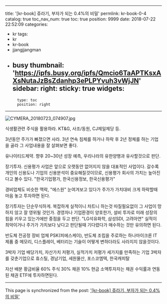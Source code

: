 
---
title: '[kr-book] 쥬라기, 부자가 되는 0.4%의 비밀'
permlink: kr-book-0-4
catalog: true
toc_nav_num: true
toc: true
position: 9999
date: 2018-07-22 22:52:09
categories:
- kr
tags:
- kr
- kr-book
- jjangjjangman
- busy
thumbnail: 'https://ipfs.busy.org/ipfs/Qmcio6TaAPTKsxAXsNutaJzBsZdanhp3ePLPYvuh3vWjJN'
sidebar:
    right:
        sticky: true
widgets:
    -
        type: toc
        position: right
---


![CYMERA_20180723_074907.jpg](https://ipfs.busy.org/ipfs/Qmcio6TaAPTKsxAXsNutaJzBsZdanhp3ePLPYvuh3vWjJN)

식생활관련 주식을 활용하라.
KT&G, 사조/동원, CJ제일제당 등.

3년동안 주가가 빠졌으면 사라.
3년 연속 침체를 하거나 하락 후 2년 정체를 하는 기업을 골라 그 사업내용을 잘 살펴보면 좋다.

유나이티드제약. 향후 20~30년 성장 예측,
우리나라의 유한양행과 유사할것으로 판단.

장기투자.
신용평가 사업은 앞으로 오랫동안 없어지지 않을 대표적인 사업이다.
갈수록 개인의 신용도나 기업의 신용분석이 중요해질것이므로,
신용평가 회사의 가치는 높아진다고 볼수 있다.
"한국기업평가, 한국신용정보, 한국신용평가"

경비업체도 비슷한 맥락, "에스원"
눈여겨보고 있다가 주가가 가치대비 크게 하락할때 마음 놓고 투자하면 된다.

장기투자는 단순무식하게.
복잡하게 실적이니 차트니 하는것 따질필요없이 그 사업이 망하지 않고 잘 영위될 것인가. 경영자나 기업환경이 양호한가, 설비 투자로 미래 성장의 힘을 키우고 있는가에만 중점을 두고 판단.
"LG석유화학, 삼성SDI, 고려아연" 실적이 최악이거나 주가가 가치보다 낮다고 판단될때 기다렸다가 매수하는 것만 유의하면 된다.

반도체 전공정 장비 업체 PSK(피에스케이), 
반도체 조립을 주로하는 하나마이크론
IT 제품 중 메모리, 디스플레이, 베터리는 기술이 어떻게 변하더라도 사라지지 않을것이다.

3박자 기업
배당가치, 자산가치 저평가, 실적가치 저평가
세가지를 만족하는 기업
3박자를 갖춘기업으로 휴스틸, 경남기업, 세원물산, 포스코엠텍, 한국캐피탈

자산 배분 황금비율
60% 주식 30% 채권 10% 현금
소액투자자는 채권 수익률과 연동된 채권 ETF에 투자하면된다.


- - -

This page is synchronized from the post: ['[kr-book] 쥬라기, 부자가 되는 0.4%의 비밀'](https://steemit.com/@lucky2015/kr-book-0-4)
